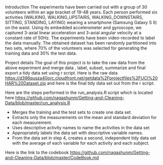 Introduction
The experiments have been carried out with a group of 30 volunteers within an age bracket of 19-48 years. Each person performed six activities (WALKING, WALKING_UPSTAIRS, WALKING_DOWNSTAIRS, SITTING, STANDING, LAYING) wearing a smartphone (Samsung Galaxy S II) on the waist. Using its embedded accelerometer and gyroscope, we captured 3-axial linear acceleration and 3-axial angular velocity at a constant rate of 50Hz. The experiments have been video-recorded to label the data manually. The obtained dataset has been randomly partitioned into two sets, where 70% of the volunteers was selected for generating the training data and 30% the test data. 

Project details
The goal of this project is to take the raw data from the above experiment and merge data , label, subset, summarize and final export a tidy data set using r script. 
Here is the raw data
https://d396qusza40orc.cloudfront.net/getdata%2Fprojectfiles%2FUCI%20HAR%20Dataset.zip 
and here is the final tidy data set out from the r script.

Here are the steps performed in the run_analysis.R script which is located here
https://github.com/nagashunm/Getting-and-Cleaning-Data/blob/master/run_analysis.R

- Merges the training and the test sets to create one data set.
- Extracts only the measurements on the mean and standard deviation for each measurement. 
- Uses descriptive activity names to name the activities in the data set
- Appropriately labels the data set with descriptive variable names. 
- From the data set in step 4, creates a second, independent tidy data set with the average of each variable for each activity and each subject.

Here is the link to the codebook
https://github.com/nagashunm/Getting-and-Cleaning-Data/blob/master/CodeBook.md
